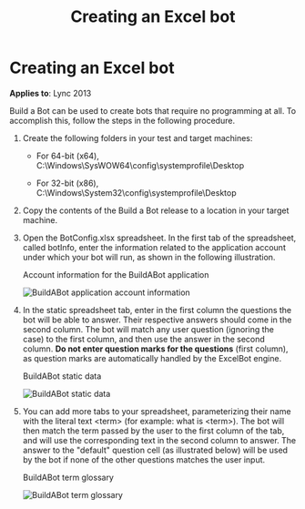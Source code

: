﻿---
title: Creating an Excel bot
TOCTitle: Creating an Excel bot
ms:assetid: 10649396-2ea8-43c9-9dc6-bfcb77d6801d
ms:mtpsurl: https://msdn.microsoft.com/library/Dn454841(v=office.15)
ms:contentKeyID: 57103804
ms.date: 07/25/2014
mtps_version: v=office.15
---

# Creating an Excel bot


**Applies to**: Lync 2013

Build a Bot can be used to create bots that require no programming at all. To accomplish this, follow the steps in the following procedure.

1.  Create the following folders in your test and target machines:
    
      - For 64-bit (x64), C:\\Windows\\SysWOW64\\config\\systemprofile\\Desktop
    
      - For 32-bit (x86), C:\\Windows\\System32\\config\\systemprofile\\Desktop

2.  Copy the contents of the Build a Bot release to a location in your target machine.

3.  Open the BotConfig.xlsx spreadsheet. In the first tab of the spreadsheet, called botInfo, enter the information related to the application account under which your bot will run, as shown in the following illustration.
    
    Account information for the BuildABot application
    
      
    ![BuildABot application account information](images/Dn454841.BuildABotExcel1(Office.15).png "BuildABot application account information")

4.  In the static spreadsheet tab, enter in the first column the questions the bot will be able to answer. Their respective answers should come in the second column. The bot will match any user question (ignoring the case) to the first column, and then use the answer in the second column. **Do not enter question marks for the questions** (first column), as question marks are automatically handled by the ExcelBot engine.
    
    BuildABot static data
    
      
    ![BuildABot static data](images/Dn454841.BuildABotExcel2(Office.15).png "BuildABot static data")

5.  You can add more tabs to your spreadsheet, parameterizing their name with the literal text \<term\> (for example: what is \<term\>). The bot will then match the term passed by the user to the first column of the tab, and will use the corresponding text in the second column to answer. The answer to the "default" question cell (as illustrated below) will be used by the bot if none of the other questions matches the user input.
    
    BuildABot term glossary
    
      
    ![BuildABot term glossary](images/Dn454841.BuildABotExcel3(Office.15).png "BuildABot term glossary")

